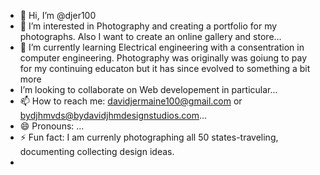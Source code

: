 - 👋 Hi, I’m @djer100
- 👀 I’m interested in Photography and creating a portfolio for my photographs.  Also I want to create an online gallery and store...
- 🌱 I’m currently learning Electrical engineering with a consentration in computer engineering.  Photography was originally was goiung to pay for my continuing educaton but it has since evolved to something a bit more
-  I’m looking to collaborate on Web developement in particular...
- 📫 How to reach me:   davidjermaine100@gmail.com or bydjhmvds@bydavidjhmdesignstudios.com...
- 😄 Pronouns: ...
- ⚡ Fun fact: I am currenly photographing all 50 states-traveling, documenting collecting design ideas.
- 

<!---
djer100/djer100 is a ✨ special ✨ repository because its `README.md` (this file) appears on your GitHub profile.
You can click the Preview link to take a look at your changes.
--->
